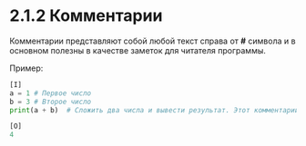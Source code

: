 # 2.1.2 Комментарии

Комментарии представляют собой любой текст справа от **\#** символа и в основном полезны в качестве заметок для читателя программы.

Пример:

```py
[I]
a = 1 # Первое число
b = 3 # Второе число
print(a + b)  # Сложить два числа и вывести результат. Этот комментарий не появится в консоли вывода.
```

```py
[O]
4
```



